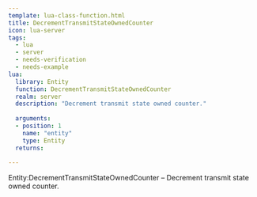 ```yaml
---
template: lua-class-function.html
title: DecrementTransmitStateOwnedCounter
icon: lua-server
tags:
  - lua
  - server
  - needs-verification
  - needs-example
lua:
  library: Entity
  function: DecrementTransmitStateOwnedCounter
  realm: server
  description: "Decrement transmit state owned counter."
  
  arguments:
  - position: 1
    name: "entity"
    type: Entity
  returns:
    
---
```


<div class="lua__search__keywords">
Entity:DecrementTransmitStateOwnedCounter &#x2013; Decrement transmit state owned counter.
</div>
